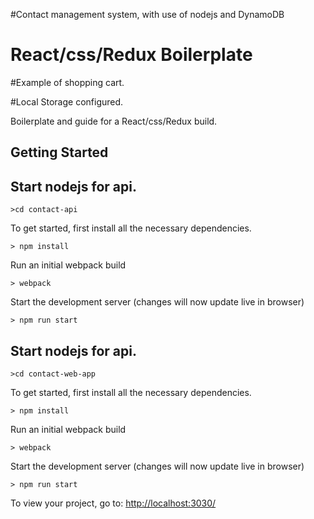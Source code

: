 #Contact management system, with use of nodejs and DynamoDB

# React/css/Redux Boilerplate

#Example of shopping cart.

#Local Storage configured.

Boilerplate and guide for a React/css/Redux build.

## Getting Started

## Start nodejs for api.

```
>cd contact-api
```

To get started, first install all the necessary dependencies.
```
> npm install
```

Run an initial webpack build
```
> webpack
```

Start the development server (changes will now update live in browser)
```
> npm run start
```

## Start nodejs for api.

```
>cd contact-web-app
```

To get started, first install all the necessary dependencies.
```
> npm install
```

Run an initial webpack build
```
> webpack
```

Start the development server (changes will now update live in browser)
```
> npm run start
```

To view your project, go to: [http://localhost:3030/](http://localhost:3030/)



